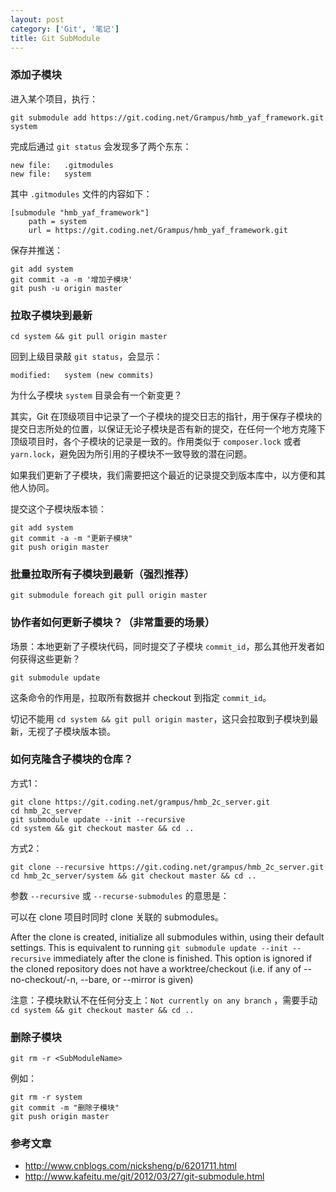 ```yaml
---
layout: post
category: ['Git', '笔记']
title: Git SubModule
---
```


### 添加子模块

进入某个项目，执行：

    git submodule add https://git.coding.net/Grampus/hmb_yaf_framework.git system

完成后通过 `git status` 会发现多了两个东东：

    new file:   .gitmodules
    new file:   system

其中 `.gitmodules` 文件的内容如下：

    [submodule "hmb_yaf_framework"]
        path = system
        url = https://git.coding.net/Grampus/hmb_yaf_framework.git

保存并推送：

    git add system
    git commit -a -m '增加子模块'
    git push -u origin master

### 拉取子模块到最新

    cd system && git pull origin master

回到上级目录敲 `git status`，会显示：

    modified:   system (new commits)

为什么子模块 `system` 目录会有一个新变更？

其实，Git 在顶级项目中记录了一个子模块的提交日志的指针，用于保存子模块的提交日志所处的位置，以保证无论子模块是否有新的提交，在任何一个地方克隆下顶级项目时，各个子模块的记录是一致的。作用类似于 `composer.lock` 或者 `yarn.lock`，避免因为所引用的子模块不一致导致的潜在问题。

如果我们更新了子模块，我们需要把这个最近的记录提交到版本库中，以方便和其他人协同。

提交这个子模块版本锁：

    git add system
    git commit -a -m "更新子模块"
    git push origin master

### 批量拉取所有子模块到最新（强烈推荐）

    git submodule foreach git pull origin master

### 协作者如何更新子模块？（非常重要的场景）

场景：本地更新了子模块代码，同时提交了子模块 `commit_id`，那么其他开发者如何获得这些更新？

    git submodule update

这条命令的作用是，拉取所有数据并 checkout 到指定 `commit_id`。

切记不能用 `cd system && git pull origin master`，这只会拉取到子模块到最新，无视了子模块版本锁。

### 如何克隆含子模块的仓库？

方式1：

    git clone https://git.coding.net/grampus/hmb_2c_server.git
    cd hmb_2c_server
    git submodule update --init --recursive
    cd system && git checkout master && cd ..

方式2：

    git clone --recursive https://git.coding.net/grampus/hmb_2c_server.git
    cd hmb_2c_server/system && git checkout master && cd ..

参数 `--recursive` 或 `--recurse-submodules` 的意思是：

可以在 clone 项目时同时 clone 关联的 submodules。

After the clone is created, initialize all submodules within, using their default settings. This is equivalent to running `git
submodule update --init --recursive` immediately after the clone is finished. This option is ignored if the cloned repository
does not have a worktree/checkout (i.e. if any of --no-checkout/-n, --bare, or --mirror is given)

注意：子模块默认不在任何分支上：`Not currently on any branch` ，需要手动 `cd system && git checkout master && cd ..`

### 删除子模块

    git rm -r <SubModuleName>

例如：

    git rm -r system
    git commit -m "删除子模块"
    git push origin master

### 参考文章

- <http://www.cnblogs.com/nicksheng/p/6201711.html>
- <http://www.kafeitu.me/git/2012/03/27/git-submodule.html>

